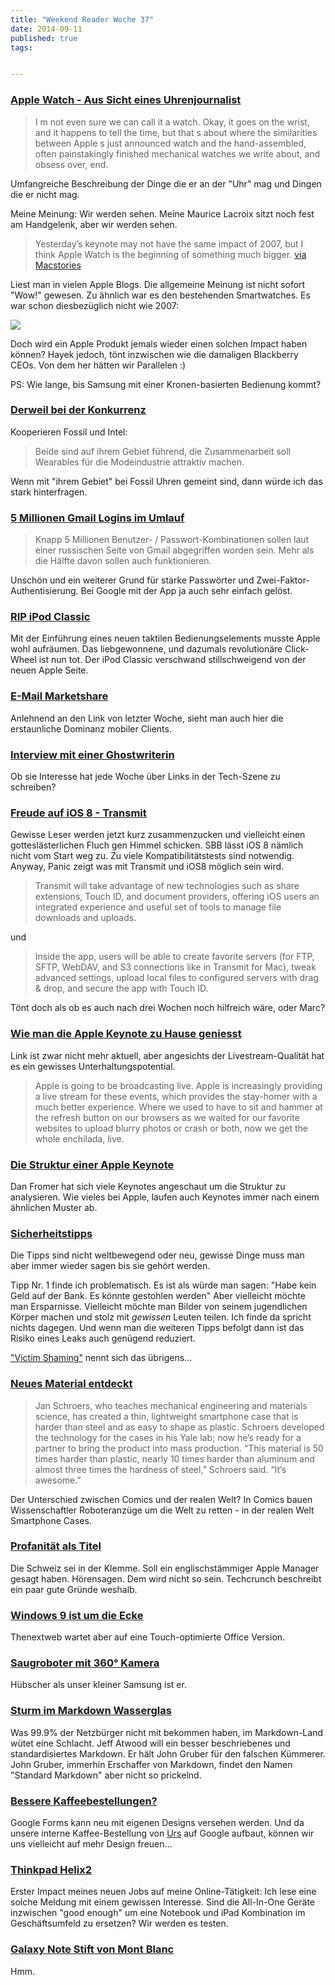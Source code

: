 ```yaml
---
title: "Weekend Reader Woche 37"
date: 2014-09-11
published: true
tags: 


---
```



### [Apple Watch - Aus Sicht eines Uhrenjournalist](http://www.hodinkee.com/blog/hodinkee-apple-watch-review)

>I m not even sure we can call it a watch. Okay, it goes on the wrist, and it happens to tell the time, but that s about where the similarities between Apple s just announced watch and the hand-assembled, often painstakingly finished mechanical watches we write about, and obsess over, end. 

Umfangreiche Beschreibung der Dinge die er an der "Uhr" mag und Dingen die er nicht mag. 

Meine Meinung: Wir werden sehen. Meine Maurice Lacroix sitzt noch fest am Handgelenk, aber wir werden sehen. 

>Yesterday’s keynote may not have the same impact of 2007, but I think Apple Watch is the beginning of something much bigger.
[via Macstories](http://www.macstories.net/stories/desire-and-purpose/)

Liest man in vielen Apple Blogs. Die allgemeine Meinung ist nicht sofort "Wow!" gewesen. Zu ähnlich war es den bestehenden Smartwatches. Es war schon diesbezüglich nicht wie 2007:

![ ](http://fime.ch/wp-content/uploads/2014/09/Screen-Shot-2014-09-07-at-21.19.00.png)

Doch wird ein Apple Produkt jemals wieder einen solchen Impact haben können? Hayek jedoch, tönt inzwischen wie die damaligen Blackberry CEOs. Von dem her hätten wir Parallelen :)

PS: Wie lange, bis Samsung mit einer Kronen-basierten Bedienung kommt?

### [Derweil bei der Konkurrenz](http://stadt-bremerhaven.de/fossil-intel-bereich-wearables/)

Kooperieren Fossil und Intel: 

>Beide sind auf ihrem Gebiet führend, die Zusammenarbeit soll Wearables für die Modeindustrie attraktiv machen.

Wenn mit "ihrem Gebiet" bei Fossil Uhren gemeint sind, dann würde ich das stark hinterfragen. 

### [5 Millionen Gmail Logins im Umlauf](http://stadt-bremerhaven.de/millionen-gmail-logins-umlauf/)

>Knapp 5 Millionen Benutzer- / Passwort-Kombinationen sollen laut einer russischen Seite von Gmail abgegriffen worden sein. Mehr als die Hälfte davon sollen auch funktionieren.

Unschön und ein weiterer Grund für starke Passwörter und Zwei-Faktor-Authentisierung. Bei Google mit der App ja auch sehr einfach gelöst. 

### [RIP iPod Classic](http://9to5mac.com/2014/09/09/the-ipod-classic-is-finally-dead-disappears-from-apple-online-store/)

Mit der Einführung eines neuen taktilen Bedienungselements musste Apple wohl aufräumen. Das liebgewonnene, und dazumals revolutionäre Click-Wheel ist nun tot. Der iPod Classic verschwand stillschweigend von der neuen Apple Seite.

### [E-Mail Marketshare](http://emailclientmarketshare.com/)

Anlehnend an den Link von letzter Woche, sieht man auch hier die erstaunliche Dominanz mobiler Clients.

### [Interview mit einer Ghostwriterin](http://t3n.de/news/interview-ghostwriter-566026/)

Ob sie Interesse hat jede Woche über Links in der Tech-Szene zu schreiben?

### [Freude auf iOS 8 - Transmit](http://www.macstories.net/news/preview-transmit-coming-to-ios-8-with-share-extension-touch-id-document-provider-and-more/)

Gewisse Leser werden jetzt kurz zusammenzucken und vielleicht einen gotteslästerlichen Fluch gen Himmel schicken. SBB lässt iOS 8 nämlich nicht vom Start weg zu. Zu viele Kompatibilitätstests sind notwendig. Anyway, Panic zeigt was mit Transmit und iOS8 möglich sein wird. 

>Transmit will take advantage of new technologies such as share extensions, Touch ID, and document providers, offering iOS users an integrated experience and useful set of tools to manage file downloads and uploads.

und 

>Inside the app, users will be able to create favorite servers (for FTP, SFTP, WebDAV, and S3 connections like in Transmit for Mac), tweak advanced settings, upload local files to configured servers with drag & drop, and secure the app with Touch ID.

Tönt doch als ob es auch nach drei Wochen noch hilfreich wäre, oder Marc?

### [Wie man die Apple Keynote zu Hause geniesst](http://macsparky.com/blog/2014/9/the-stay-at-home-guide-to-the-apple-iphone-event)

Link ist zwar nicht mehr aktuell, aber angesichts der Livestream-Qualität hat es ein gewisses Unterhaltungspotential. 

>Apple is going to be broadcasting live. Apple is increasingly providing a live stream for these events, which provides the stay-homer with a much better experience. Where we used to have to sit and hammer at the refresh button on our browsers as we waited for our favorite websites to upload blurry photos or crash or both, now we get the whole enchilada, live.

### [Die Struktur einer Apple Keynote](http://qz.com/261181/the-hidden-structure-of-the-apple-keynote/)

Dan Fromer hat sich viele Keynotes angeschaut um die Struktur zu analysieren. Wie vieles bei Apple, laufen auch Keynotes immer nach einem ähnlichen Muster ab. 

### [Sicherheitstipps](http://www.social-engineer.org/how-tos/celebrity-hacking-icloud-culprit/)

Die Tipps sind nicht weltbewegend oder neu, gewisse Dinge muss man aber immer wieder sagen bis sie gehört werden. 

Tipp Nr. 1 finde ich problematisch. Es ist als würde man sagen: "Habe kein Geld auf der Bank. Es könnte gestohlen werden" Aber vielleicht möchte man Ersparnisse. Vielleicht möchte man Bilder von seinem jugendlichen Körper machen und stolz mit *gewissen* Leuten teilen. Ich finde da spricht nichts dagegen. Und wenn man die weiteren Tipps befolgt dann ist das Risiko eines Leaks auch genügend reduziert.

["Victim Shaming"](http://dankaminsky.com/2014/09/03/not-safe-for-not-working-on/) nennt sich das übrigens...

### [Neues Material entdeckt](http://news.yale.edu/2014/09/04/yale-professor-makes-case-supercool-metals)

>Jan Schroers, who teaches mechanical engineering and materials science, has created a thin, lightweight smartphone case that is harder than steel and as easy to shape as plastic. Schroers developed the technology for the cases in his Yale lab; now he’s ready for a partner to bring the product into mass production. “This material is 50 times harder than plastic, nearly 10 times harder than aluminum and almost three times the hardness of steel,” Schroers said. “It’s awesome.”

Der Unterschied zwischen Comics und der realen Welt? In Comics bauen Wissenschaftler Roboteranzüge um die Welt zu retten - in der realen Welt Smartphone Cases.

### [Profanität als Titel](http://techcrunch.com/2014/09/07/if-switzerland-is-fucked-then-the-iwatch-is-too/)

Die Schweiz sei in der Klemme. Soll ein englischstämmiger Apple Manager gesagt haben. Hörensagen. Dem wird nicht so sein. Techcrunch beschreibt ein paar gute Gründe weshalb.

### [Windows 9 ist um die Ecke](http://thenextweb.com/microsoft/2014/09/07/microsoft-nears-windows-9-unveiling-still-hasnt-shipped-touch-first-office/)

Thenextweb wartet aber auf eine Touch-optimierte Office Version. 

### [Saugroboter mit 360° Kamera](http://stadt-bremerhaven.de/dyson-praesentiert-innovativen-saugroboter-mit-360%c2%b0-kamera/)

Hübscher als unser kleiner Samsung ist er. 

### [Sturm im Markdown Wasserglas](http://www.macdrifter.com/2014/09/markdown-classic.html)

Was 99.9% der Netzbürger nicht mit bekommen haben, im Markdown-Land wütet eine Schlacht. Jeff Atwood will ein besser beschriebenes und standardisiertes Markdown. Er hält John Gruber für den falschen Kümmerer. John Gruber, immerhin Erschaffer von Markdown, findet den Namen "Standard Markdown" aber nicht so prickelnd. 

### [Bessere Kaffeebestellungen?](http://stadt-bremerhaven.de/google-formulare-erlaubt-eigene-designs/)

Google Forms kann neu mit eigenen Designs versehen werden. Und da unsere interne Kaffee-Bestellung von [Urs](https://www.twitter.com/jackobli) auf Google aufbaut, können wir uns vielleicht auf mehr Design freuen...

### [Thinkpad Helix2](http://stadt-bremerhaven.de/ifa2014-lenovo-thinkpad-helix/)

Erster Impact meines neuen Jobs auf meine Online-Tätigkeit: Ich lese eine solche Meldung mit einem gewissen Interesse. Sind die All-In-One Geräte inzwischen "good enough" um eine Notebook und iPad Kombination im Geschäftsumfeld zu ersetzen? Wir werden es testen. 

### [Galaxy Note Stift von Mont Blanc](http://www.theverge.com/2014/9/3/6101153/mont-blanc-tries-to-turn-the-stylus-into-a-luxury-product)

Hmm. 

